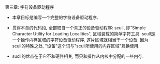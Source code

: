 第三章: 字符设备驱动程序  

- 本章目标是编写一个完整的字符设备驱动程序. 

- 贯穿本章的代码段, 全部取自一个真正的设备驱动程序: scull, 即"Simple Character Utility for Loading Localities", 区域装载的简单字符工具. scull是一个操作内存区域的字符设备驱动程序, 这片区域就相当于一个设备. 因为scull的特殊之处, "设备"这个词与"scull所使用的内存区域"互换使用. 
- sucll的优点在于它不和硬件相关, 而只和操作从内核中分配的一些内存. 
